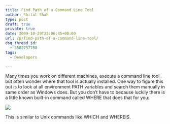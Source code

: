 ```yaml
---
title: Find Path of a Command Line Tool
author: Shital Shah
type: post
draft: true
private: true
date: 2009-10-29T23:06:45+00:00
url: /p/find-path-of-a-command-line-tool/
dsq_thread_id:
  - 3582757780
tags:
  - Developers

---
```

Many times you work on different machines, execute a command line tool but often wonder where that tool is actually installed. One way to figure this out is to look at all environment PATH variables and search them manually in same order as Windows does. But you don’t have to because luckily there is a little known built-in command called WHERE that does that for you:

![][1]

This is similar to Unix commands like WHICH and WHEREIS.

 [1]: /images/posts/2009/10/image_8.png